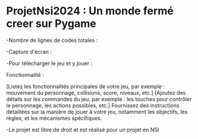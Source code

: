 # ProjetNsi2024 : Un monde fermé creer sur Pygame 
-Nombre de lignes de codes totales : 

-Capture d'écran : 






-Pour télécharger le jeu et y jouer :



Fonctionnalité :

[Listez les fonctionnalités principales de votre jeu, par exemple : mouvement du personnage, collisions, score, niveaux, etc.]
[Ajoutez des détails sur les commandes du jeu, par exemple : les touches pour contrôler le personnage, les actions possibles, etc.]
Fournissez des instructions détaillées sur la manière de jouer à votre jeu, notamment les objectifs, les règles, et les mécanismes spécifiques.


    

-Le projet est libre de droit et est réalisé pour un projet en NSI




